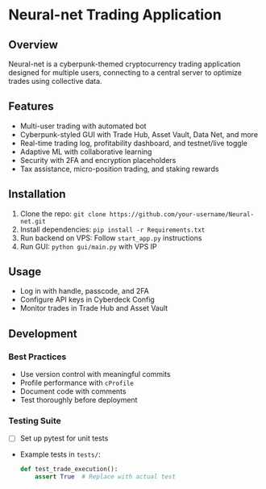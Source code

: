 # Neural-net Trading Application

## Overview
Neural-net is a cyberpunk-themed cryptocurrency trading application designed for multiple users, connecting to a central server to optimize trades using collective data.

## Features
- Multi-user trading with automated bot
- Cyberpunk-styled GUI with Trade Hub, Asset Vault, Data Net, and more
- Real-time trading log, profitability dashboard, and testnet/live toggle
- Adaptive ML with collaborative learning
- Security with 2FA and encryption placeholders
- Tax assistance, micro-position trading, and staking rewards

## Installation
1. Clone the repo: `git clone https://github.com/your-username/Neural-net.git`
2. Install dependencies: `pip install -r Requirements.txt`
3. Run backend on VPS: Follow `start_app.py` instructions
4. Run GUI: `python gui/main.py` with VPS IP

## Usage
- Log in with handle, passcode, and 2FA
- Configure API keys in Cyberdeck Config
- Monitor trades in Trade Hub and Asset Vault

## Development
### Best Practices
- Use version control with meaningful commits
- Profile performance with `cProfile`
- Document code with comments
- Test thoroughly before deployment

### Testing Suite
- [ ] Set up pytest for unit tests
- Example tests in `tests/`:
  ```python
  def test_trade_execution():
      assert True  # Replace with actual test
